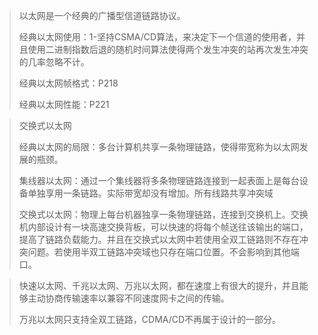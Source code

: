 > 以太网是一个经典的广播型信道链路协议。
>
> 经典以太网使用：1-坚持CSMA/CD算法，来决定下一个信道的使用者，并且使用二进制指数后退的随机时间算法使得两个发生冲突的站再次发生冲突的几率忽略不计。
>
> 经典以太网帧格式：P218
>
> 经典以太网性能：P221

> 交换式以太网
>
> 经典以太网的局限：多台计算机共享一条物理链路，使得带宽称为以太网发展的瓶颈。
>
> 集线器以太网：通过一个集线器将多条物理链路连接到一起表面上是每台设备单独享用一条链路。实际带宽却没有增加。所有线路共享冲突域
>
> 交换式以太网：物理上每台机器独享一条物理链路，连接到交换机上。交换机内部设计有一块高速交换背板，可以快速的将每个帧送往该输出的端口，提高了链路负载能力。并且在交换式以太网中若使用全双工链路则不存在冲突问题。若使用半双工链路冲突域也只存在端口位置。不会影响到其他端口。

> 快速以太网、千兆以太网、万兆以太网，都在速度上有很大的提升，并且能够主动协商传输速率以兼容不同速度网卡之间的传输。
>
> 万兆以太网只支持全双工链路，CDMA/CD不再属于设计的一部分。
